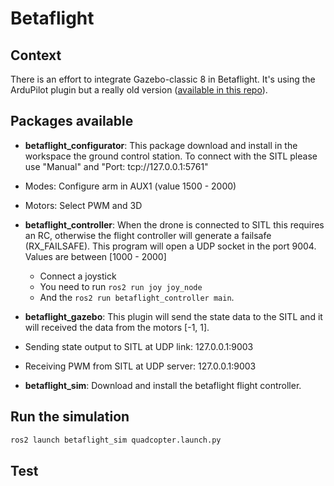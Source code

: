 # Betaflight

## Context

There is an effort to integrate Gazebo-classic 8 in Betaflight. It's using the ArduPilot plugin but a really old version ([available in this repo](https://github.com/khancyr/ardupilot_gazebo)).


## Packages available

 - **betaflight_configurator**:  This package download and install in the workspace the
 ground control station. To connect with the SITL please use "Manual" and "Port: tcp://127.0.0.1:5761"

  - Modes: Configure arm in AUX1 (value 1500 - 2000)
  - Motors: Select PWM and 3D


 - **betaflight_controller**: When the drone is connected to SITL this requires an RC, otherwise
 the flight controller will generate a failsafe (RX_FAILSAFE). This program will open a
 UDP socket in the port 9004. Values are between [1000 - 2000]
   - Connect a joystick
   - You need to run `ros2 run joy joy_node`
   - And the `ros2 run betaflight_controller main`.

 - **betaflight_gazebo**: This plugin will send the state data to the SITL and it will received
 the data from the motors [-1, 1].
  - Sending state output to SITL at UDP link: 127.0.0.1:9003
  - Receiving PWM from SITL at UDP server: 127.0.0.1:9003

 - **betaflight_sim**: Download and install the betaflight flight controller.


## Run the simulation

```bash
ros2 launch betaflight_sim quadcopter.launch.py
```

## Test
